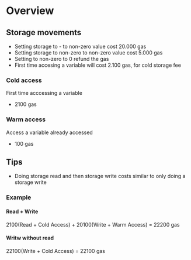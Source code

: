 
# Overview
## Storage movements

- Setting storage to - to non-zero value cost 20.000 gas 
- Setting storage to non-zero to non-zero value cost 5.000 gas 
- Setting to non-zero to 0 refund the gas 
- First time accesing a variable will cost 2.100 gas, for cold storage fee 

###  Cold access 
First time acccessing a variable 
- 2100 gas
### Warm access
Access a variable already accessed
- 100 gas

## Tips
- Doing storage read and then storage write costs similar to only doing a storage write

### Example 
#### Read + Write
2100(Read + Cold Access) + 20100(Write + Warm Access) = 22200 gas
#### Writw without read 
22100(Write + Cold Access) = 22100 gas
